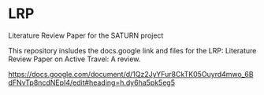 # LRP

Literature Review Paper for the SATURN project

This repository insludes the docs.google link and files for the LRP: Literature Review Paper on Active Travel: A review.

https://docs.google.com/document/d/1Qz2JyYFur8CkTK05Ouyrd4mwo_6BdFNvTp8ncdNEpI4/edit#heading=h.dy6ha5pk5eg5
